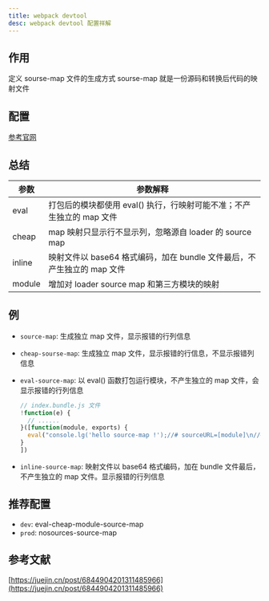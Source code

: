 ```yaml
---
title: webpack devtool
desc: webpack devtool 配置祥解
---
```


## 作用

定义 sourse-map 文件的生成方式
sourse-map 就是一份源码和转换后代码的映射文件

## 配置

[参考官网](https://webpack.docschina.org/configuration/devtool/)

## 总结

| 参数 | 参数解释 |
|---|---|
|eval   | 打包后的模块都使用 eval() 执行，行映射可能不准；不产生独立的 map 文件 |
|cheap  | map 映射只显示行不显示列，忽略源自 loader 的 source map |
|inline | 映射文件以 base64 格式编码，加在 bundle 文件最后，不产生独立的 map 文件 |
|module | 增加对 loader source map 和第三方模块的映射 |

## 例

- `source-map`: 生成独立 map 文件，显示报错的行列信息
- `cheap-sourse-map`: 生成独立 map 文件，显示报错的行信息，不显示报错列信息
- `eval-source-map`: 以 eval() 函数打包运行模块，不产生独立的 map 文件，会显示报错的行列信息

    ```javascript
    // index.bundle.js 文件
    !function(e) {
      // ......
    }([function(module, exports) {
      eval("console.lg('hello source-map !');//# sourceURL=[module]\n//# sourceMappingURL=data:application/json;charset=utf-8;base64,......joiIn0=\n//# sourceURL=webpack-internal:///0\n")
    }
    ])
    ```

- `inline-source-map`: 映射文件以 base64 格式编码，加在 bundle 文件最后，不产生独立的 map 文件。显示报错的行列信息

## 推荐配置

- `dev`: eval-cheap-module-source-map
- `prod`: nosources-source-map

## 参考文献

[https://juejin.cn/post/6844904201311485966](https://juejin.cn/post/6844904201311485966)
